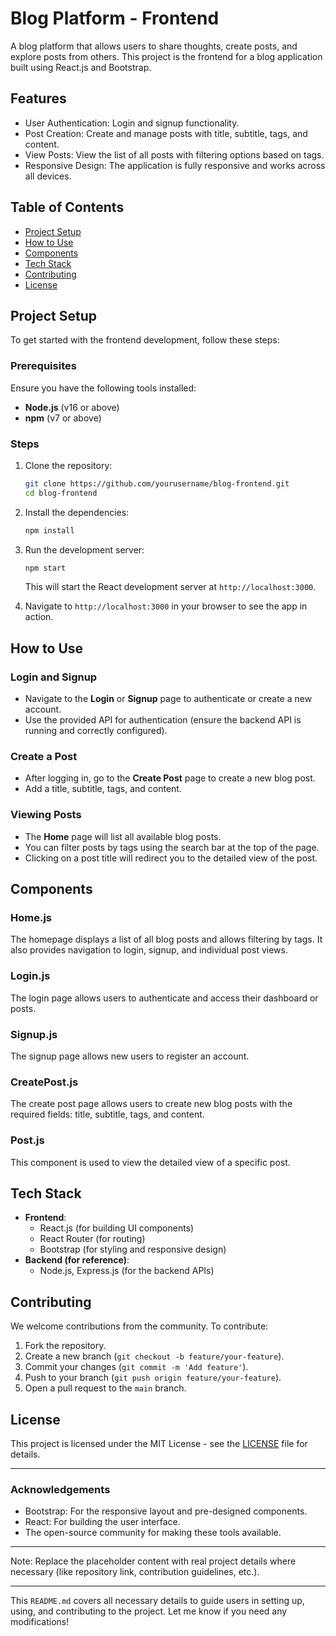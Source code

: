 # Blog Platform - Frontend 

A blog platform that allows users to share thoughts, create posts, and explore posts from others. This project is the frontend for a blog application built using React.js and Bootstrap.

## Features

- User Authentication: Login and signup functionality.
- Post Creation: Create and manage posts with title, subtitle, tags, and content.
- View Posts: View the list of all posts with filtering options based on tags.
- Responsive Design: The application is fully responsive and works across all devices.
  
## Table of Contents

- [Project Setup](#project-setup)
- [How to Use](#how-to-use)
- [Components](#components)
- [Tech Stack](#tech-stack)
- [Contributing](#contributing)
- [License](#license)

## Project Setup

To get started with the frontend development, follow these steps:

### Prerequisites

Ensure you have the following tools installed:

- **Node.js** (v16 or above)
- **npm** (v7 or above)

### Steps

1. Clone the repository:
    ```bash
    git clone https://github.com/yourusername/blog-frontend.git
    cd blog-frontend
    ```

2. Install the dependencies:
    ```bash
    npm install
    ```

3. Run the development server:
    ```bash
    npm start
    ```

    This will start the React development server at `http://localhost:3000`.

4. Navigate to `http://localhost:3000` in your browser to see the app in action.

## How to Use

### Login and Signup

- Navigate to the **Login** or **Signup** page to authenticate or create a new account.
- Use the provided API for authentication (ensure the backend API is running and correctly configured).

### Create a Post

- After logging in, go to the **Create Post** page to create a new blog post.
- Add a title, subtitle, tags, and content.
  
### Viewing Posts

- The **Home** page will list all available blog posts.
- You can filter posts by tags using the search bar at the top of the page.
- Clicking on a post title will redirect you to the detailed view of the post.

## Components

### Home.js

The homepage displays a list of all blog posts and allows filtering by tags. It also provides navigation to login, signup, and individual post views.

### Login.js

The login page allows users to authenticate and access their dashboard or posts.

### Signup.js

The signup page allows new users to register an account.

### CreatePost.js

The create post page allows users to create new blog posts with the required fields: title, subtitle, tags, and content.

### Post.js

This component is used to view the detailed view of a specific post.

## Tech Stack

- **Frontend**: 
  - React.js (for building UI components)
  - React Router (for routing)
  - Bootstrap (for styling and responsive design)
- **Backend (for reference)**:
  - Node.js, Express.js (for the backend APIs)

## Contributing

We welcome contributions from the community. To contribute:

1. Fork the repository.
2. Create a new branch (`git checkout -b feature/your-feature`).
3. Commit your changes (`git commit -m 'Add feature'`).
4. Push to your branch (`git push origin feature/your-feature`).
5. Open a pull request to the `main` branch.

## License

This project is licensed under the MIT License - see the [LICENSE](LICENSE) file for details.

---

### Acknowledgements

- Bootstrap: For the responsive layout and pre-designed components.
- React: For building the user interface.
- The open-source community for making these tools available.

---

Note: Replace the placeholder content with real project details where necessary (like repository link, contribution guidelines, etc.).

---

This `README.md` covers all necessary details to guide users in setting up, using, and contributing to the project. Let me know if you need any modifications!
